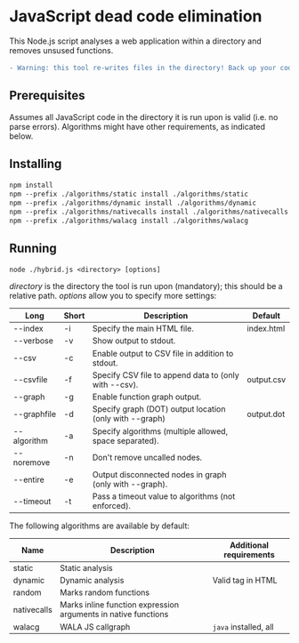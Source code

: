 # JavaScript dead code elimination
This Node.js script analyses a web application within a directory and removes unsused functions.

```diff
- Warning: this tool re-writes files in the directory! Back up your code before running.
```



## Prerequisites
Assumes all JavaScript code in the directory it is run upon is valid (i.e. no parse errors).
Algorithms might have other requirements, as indicated below.



## Installing
```
npm install
npm --prefix ./algorithms/static install ./algorithms/static
npm --prefix ./algorithms/dynamic install ./algorithms/dynamic
npm --prefix ./algorithms/nativecalls install ./algorithms/nativecalls
npm --prefix ./algorithms/walacg install ./algorithms/walacg
```



## Running
```
node ./hybrid.js <directory> [options]
```
_directory_ is the directory the tool is run upon (mandatory); this should be a relative path. _options_ allow you to specify more settings:

| Long         | Short | Description                                             | Default             |
|--------------|-------|---------------------------------------------------------|---------------------|
| --index      | -i    | Specify the main HTML file.                             | index.html          |
| --verbose    | -v    | Show output to stdout.                                  |                     |
| --csv        | -c    | Enable output to CSV file in addition to stdout.        |                     |
| --csvfile    | -f    | Specify CSV file to append data to (only with --csv).   | output.csv          |
| --graph      | -g    | Enable function graph output.                           |                     |
| --graphfile  | -d    | Specify graph (DOT) output location (only with --graph) | output.dot          |
| --algorithm  | -a    | Specify algorithms (multiple allowed, space separated). |                     |
| --noremove   | -n    | Don't remove uncalled nodes.                            |                     |
| --entire     | -e    | Output disconnected nodes in graph (only with --graph). |                     |
| --timeout    | -t    | Pass a timeout value to algorithms (not enforced).      |                     |



The following algorithms are available by default:

| Name         | Description                                                    | Additional requirements                                  |
|--------------|----------------------------------------------------------------|----------------------------------------------------------|
| static       | Static analysis                                                |                                                          |
| dynamic      | Dynamic analysis                                               | Valid <head> tag in HTML                                 |
| random       | Marks random functions                                         |                                                          |
| nativecalls  | Marks inline function expression arguments in native functions |                                                          |
| walacg       | WALA JS callgraph                                              | `java` installed, all <script> tags should be JavaScript |






The csv file has the following columns:
```
directory name, JS files processed, # functions, # functions removed, run time (in ms), error messages
```

The graph file is outputted in DOT format, which you can visualize online [here](http://www.webgraphviz.com/) or on the command line with `dot` (e.g. `dot -Tpng output.dot -o output.png`).



### Example
Directory _foo_ with index file _app.html_, appending result data to _bar.csv_, with the static and dynamic algorithms:
```
node hybrid.js foo --index app.html --csv --csvfile bar.csv --algorithm static dynamic
```



## How does it work?
Because no single analysis tool can ever be certain it found the complete call graph, we start out with a complete digraph (i.e. all nodes (functions) are connected).
Each analysis tool ('algorithm') is allowed to mark edges. In the end, all unmarked edges are removed.

![Example function graph](graph.png)





## Extending
You can add custom algorithms by writing an adapter.
For more information, see the [`example` adapter source](algorithms/example.js). The adapter file should be placed in the `algorithms` folder.
To prevent collisions, any dependencies should be placed in a folder with the same name, e.g. for the algorithm `example`, place dependencies in `algorithms/example/`.
Then, use the --algorithm flag to specify the new algorithm.

Algorithms should only mark edges (with the provided `find_node` and `mark` functions), and not modify the files or nodes (graph) in any other way.
